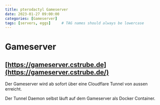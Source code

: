 ```yaml
---
title: pterodactyl Gameserver
date: 2023-01-27 09:00:00
categories: [Gameserver]
tags: [servers, eggs]     # TAG names should always be lowercase
---
```


# Gameserver

## [https://gameserver.cstrube.de](https://gameserver.cstrube.de/)

Der Gameserver wird ab sofort über eine Cloudflare Tunnel von aussen erreicht. 

Der Tunnel Daemon selbst läuft auf dem Gameserver als Docker Container.





